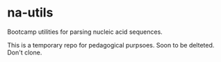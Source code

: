 # na-utils
Bootcamp utilities for parsing nucleic acid sequences.

This is a temporary repo for pedagogical purpsoes.  Soon to be delteted. Don't clone.
